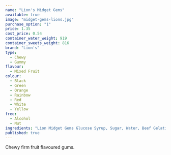 ```yaml
---
name: "Lion's Midget Gems"
available: true
image: "midget-gems-lions.jpg"
purchase_option: "1"
price: 1.35
cost_price: 0.54
container_water_weight: 919
container_sweets_weight: 816
brand: "Lion's"
type: 
  - Chewy
  - Gummy
flavour: 
  - Mixed Fruit
colour: 
  - Black
  - Green
  - Orange
  - Rainbow
  - Red
  - White
  - Yellow
free: 
  - Alcohol
  - Nut
ingredients: "Lion Midget Gems Glucose Syrup, Sugar, Water, Beef Gelatine, Potato Starch, Citric Acid, Liquorice Powder, Natural Flavourings, Vegetable Oil, Acetic Acid, Natural Colours (Vegetable Carbon, Chlorophyll, Lutein, Paprika Extract, Anthocyanins), Glazing Agent (Carnuba Wax). May Contain Traces of Milk."
published: true
---
```

Chewy firm fruit flavoured gums.